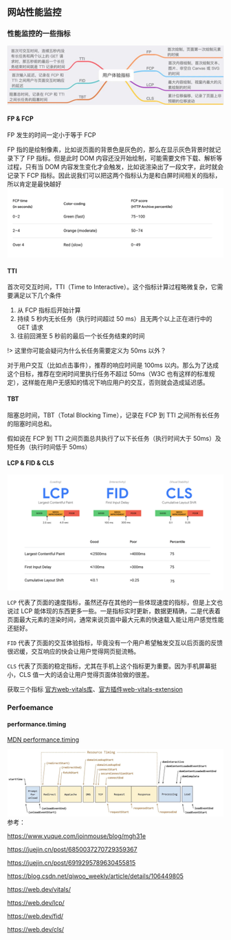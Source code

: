 ## 网站性能监控

### 性能监控的一些指标
![Alt 指标](../static/images/zatan/performence/per.png)

#### FP & FCP

FP 发生的时间一定小于等于 FCP

FP 指的是绘制像素，比如说页面的背景色是灰色的，那么在显示灰色背景时就记录下了 FP 指标。但是此时 DOM 内容还没开始绘制，可能需要文件下载、解析等过程，只有当 DOM 内容发生变化才会触发，比如说渲染出了一段文字，此时就会记录下 FCP 指标。因此说我们可以把这两个指标认为是和白屏时间相关的指标，所以肯定是最快越好
![Alt 指标](../static/images/zatan/performence/fcp_time.png)

#### TTI

首次可交互时间，TTI（Time to Interactive）。这个指标计算过程略微复杂，它需要满足以下几个条件
1. 从 FCP 指标后开始计算
2. 持续 5 秒内无长任务（执行时间超过 50 ms）且无两个以上正在进行中的 GET 请求
3. 往前回溯至 5 秒前的最后一个长任务结束的时间

!> 这里你可能会疑问为什么长任务需要定义为 50ms 以外？

对于用户交互（比如点击事件），推荐的响应时间是 100ms 以内。那么为了达成这个目标，推荐在空闲时间里执行任务不超过 50ms（W3C 也有这样的标准规定），这样能在用户无感知的情况下响应用户的交互，否则就会造成延迟感。


#### TBT

阻塞总时间，TBT（Total Blocking Time），记录在 FCP 到 TTI 之间所有长任务的阻塞时间总和。

假如说在 FCP 到 TTI 之间页面总共执行了以下长任务（执行时间大于 50ms）及短任务（执行时间低于 50ms）
#### LCP & FID & CLS
![Alt 新指标](../static/images/zatan/performence/per2.png)

`LCP` 代表了页面的速度指标，虽然还存在其他的一些体现速度的指标，但是上文也说过 LCP 能体现的东西更多一些。一是指标实时更新，数据更精确，二是代表着页面最大元素的渲染时间，通常来说页面中最大元素的快速载入能让用户感觉性能还挺好。

`FID` 代表了页面的交互体验指标，毕竟没有一个用户希望触发交互以后页面的反馈很迟缓，交互响应的快会让用户觉得网页挺流畅。

`CLS` 代表了页面的稳定指标，尤其在手机上这个指标更为重要。因为手机屏幕挺小，CLS 值一大的话会让用户觉得页面体验做的很差。

获取三个指标  [官方web-vitals库](https://github.com/GoogleChrome/web-vitals)、[官方插件web-vitals-extension ](https://github.com/GoogleChrome/web-vitals-extension)

### Perfoemance
#### performance.timing
[MDN performance.timing](https://developer.mozilla.org/en-US/docs/Web/Performance/Navigation_and_resource_timings#performance_timings)

![Alt performance.timing](../static/images/zatan/performence/api_time.png)
参考：

https://www.yuque.com/joinmouse/blog/mgh31e

https://juejin.cn/post/6850037270729359367

https://juejin.cn/post/6919295789630455815

https://blog.csdn.net/qiwoo_weekly/article/details/106449805

https://web.dev/vitals/

https://web.dev/lcp/

https://web.dev/fid/

https://web.dev/cls/